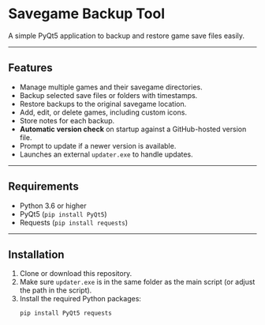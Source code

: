 # Savegame Backup Tool

A simple PyQt5 application to backup and restore game save files easily.

---

## Features

- Manage multiple games and their savegame directories.
- Backup selected save files or folders with timestamps.
- Restore backups to the original savegame location.
- Add, edit, or delete games, including custom icons.
- Store notes for each backup.
- **Automatic version check** on startup against a GitHub-hosted version file.
- Prompt to update if a newer version is available.
- Launches an external `updater.exe` to handle updates.

---

## Requirements

- Python 3.6 or higher
- PyQt5 (`pip install PyQt5`)
- Requests (`pip install requests`)

---

## Installation

1. Clone or download this repository.
2. Make sure `updater.exe` is in the same folder as the main script (or adjust the path in the script).
3. Install the required Python packages:
   ```bash
   pip install PyQt5 requests
